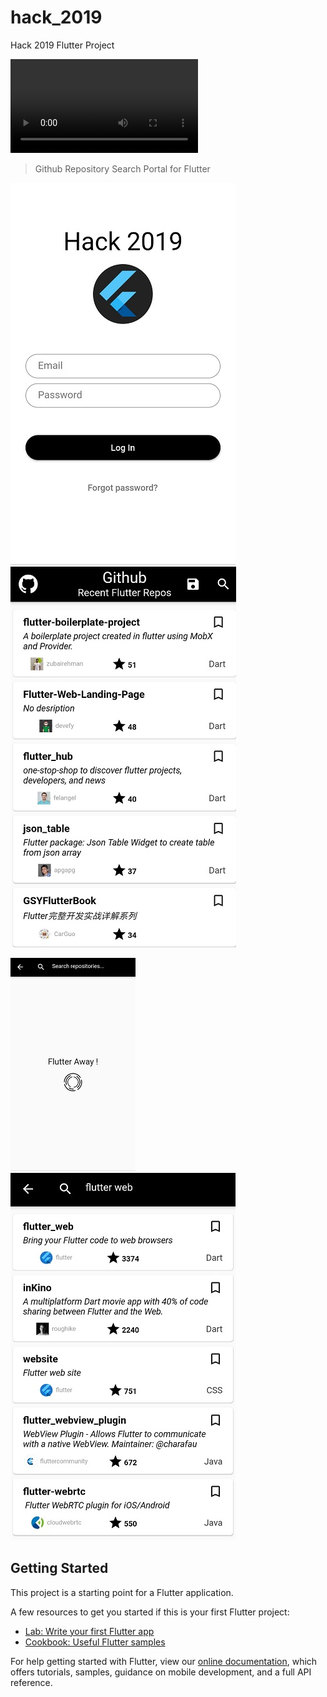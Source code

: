 # hack_2019

Hack 2019 Flutter Project

![](/upload/rec.mp4)

> Github Repository Search Portal for Flutter

![](/upload/SS1.png)  ![](/upload/SS2.jpg)  

![](/upload/SS3.jpg)  ![](/upload/SS5.jpg)



## Getting Started

This project is a starting point for a Flutter application.

A few resources to get you started if this is your first Flutter project:

- [Lab: Write your first Flutter app](https://flutter.dev/docs/get-started/codelab)
- [Cookbook: Useful Flutter samples](https://flutter.dev/docs/cookbook)

For help getting started with Flutter, view our
[online documentation](https://flutter.dev/docs), which offers tutorials,
samples, guidance on mobile development, and a full API reference.
